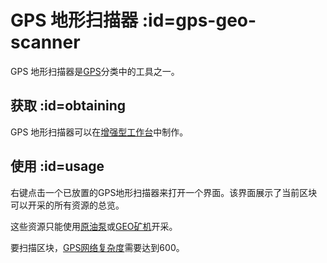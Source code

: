 # GPS 地形扫描器 :id=gps-geo-scanner

GPS 地形扫描器是[GPS](/GPS)分类中的工具之一。

## 获取 :id=obtaining

GPS 地形扫描器可以在[增强型工作台](/Enhanced-Crafting-Table)中制作。

## 使用 :id=usage

右键点击一个已放置的GPS地形扫描器来打开一个界面。该界面展示了当前区块可以开采的所有资源的总览。

这些资源只能使用[原油泵](/Oil-Pump)或[GEO矿机](/GEO-Miner)开采。

要扫描区块，[GPS网络复杂度](/GPS-Transmitter)需要达到600。
